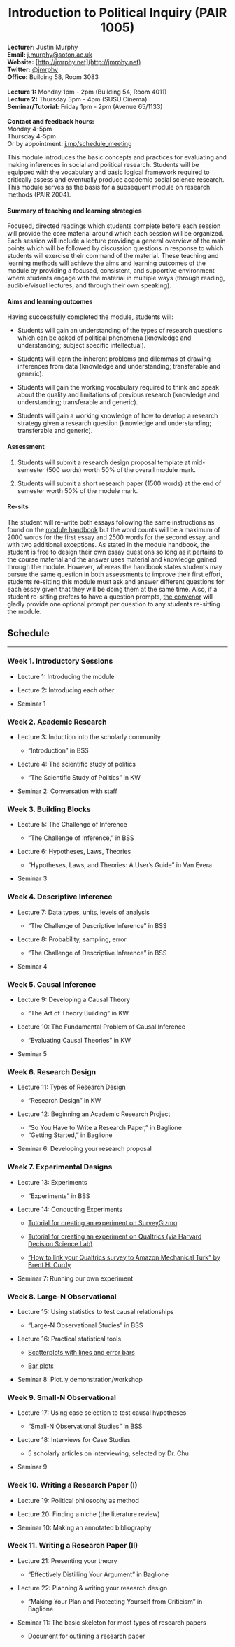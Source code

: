 <center><h1>Introduction to Political Inquiry (PAIR 1005)</h1></center>

**Lecturer:** Justin Murphy   
**Email:** j.murphy@soton.ac.uk   
**Website:** [http://jmrphy.net](http://jmrphy.net)   
**Twitter:** [@jmrphy](http://twitter.com/jmrphy)   
**Office:** Building 58, Room 3083   
<br>
**Lecture 1:** Monday 1pm - 2pm (Building 54, Room 4011)   
**Lecture 2:** Thursday 3pm - 4pm (SUSU Cinema)    
**Seminar/Tutorial:** Friday 1pm - 2pm (Avenue 65/1133)   
<br>
**Contact and feedback hours:**   
Monday 4-5pm    
Thursday 4-5pm   
Or by appointment: [j.mp/schedule_meeting](j.mp/schedule_meeting)   


This module introduces the basic concepts and practices for evaluating and making inferences in social and political research. Students will be equipped with the vocabulary and basic logical framework required to critically assess and eventually produce academic social science research. This module serves as the basis for a subsequent module on research methods (PAIR 2004).


#### Summary of teaching and learning strategies

Focused, directed readings which students complete before each session will provide the core material around which each session will be organized. Each session will include a lecture providing a general overview of the main points which will be followed by discussion questions in response to which students will exercise their command of the material. These teaching and learning methods will achieve the aims and learning outcomes of the module by providing a focused, consistent, and supportive environment where students engage with the material in multiple ways (through reading, audible/visual lectures, and through their own speaking).

#### Aims and learning outcomes

Having successfully completed the module, students will:

- Students will gain an understanding of the types of research questions which can be asked of political phenomena (knowledge and understanding; subject specific intellectual).

- Students will learn the inherent problems and dilemmas of drawing inferences from data (knowledge and understanding; transferable and generic).

- Students will gain the working vocabulary required to think and speak about the quality and limitations of previous research (knowledge and understanding; transferable and generic).

- Students will gain a working knowledge of how to develop a research strategy given a research question (knowledge and understanding; transferable and generic).


#### Assessment

1. Students will submit a research design proposal template at mid-semester (500 words) worth 50% of the overall module mark.

2. Students will submit a short research paper (1500 words) at the end of semester worth 50% of the module mark.

#### Re-sits

The student will re-write both essays following the same instructions as found on the [module handbook](http://jmrphy.net/media_politics/#assessment) but the word counts will be a maximum of 2000 words for the first essay and 2500 words for the second essay, and with two additional exceptions. As stated in the module handbook, the student is free to design their own essay questions so long as it pertains to the course material and the answer uses material and knowledge gained through the module. However, whereas the handbook states students may pursue the same question in both assessments to improve their first effort, students re-sitting this module must ask and answer different questions for each essay given that they will be doing them at the same time.  Also, if a student re-sitting prefers to have a question prompts, [the convenor](mailto:j.murphy@soton.ac.uk) will gladly provide one optional prompt per question to any students re-sitting the module.

## Schedule

------------------------------------------------------------------------

### Week 1. Introductory Sessions

- Lecture 1: Introducing the module

- Lecture 2: Introducing each other

- Seminar 1

### Week 2. Academic Research

- Lecture 3: Induction into the scholarly community

	- “Introduction” in BSS

- Lecture 4: The scientific study of politics

	- “The Scientific Study of Politics” in KW

- Seminar 2: Conversation with staff

### Week 3. Building Blocks

- Lecture 5: The Challenge of Inference

	- “The Challenge of Inference,” in BSS

- Lecture 6: Hypotheses, Laws, Theories

	- “Hypotheses, Laws, and Theories: A User’s Guide” in Van Evera

- Seminar 3

### Week 4. Descriptive Inference

- Lecture 7: Data types, units, levels of analysis

	- “The Challenge of Descriptive Inference” in BSS

- Lecture 8: Probability, sampling, error

	- “The Challenge of Descriptive Inference” in BSS

- Seminar 4

### Week 5. Causal Inference

- Lecture 9: Developing a Causal Theory
	- “The Art of Theory Building” in KW

- Lecture 10: The Fundamental Problem of Causal Inference
	- “Evaluating Causal Theories” in KW

- Seminar 5

### Week 6. Research Design

- Lecture 11: Types of Research Design
	- “Research Design” in KW

- Lecture 12: Beginning an Academic Research Project
	- “So You Have to Write a Research Paper,” in Baglione
	- “Getting Started,” in Baglione

- Seminar 6: Developing your research proposal

### Week 7. Experimental Designs

- Lecture 13: Experiments

	- “Experiments” in BSS

- Lecture 14: Conducting Experiments

	- [Tutorial for creating an experiment on SurveyGizmo](http://help.surveygizmo.com/help/article/link/branching-a-b-split-testing)

	- [Tutorial for creating an experiment on Qualtrics (via Harvard
    Decision Science Lab)](http://projects.iq.harvard.edu/files/hdslundergraduates/files/qualtrics_tutorial.pdf?m=1357530717)

	- [“How to link your Qualtrics survey to Amazon Mechanical Turk” by
    Brent H. Curdy](http://brentcurdy.net/qualtrics-tutorials/link/)

- Seminar 7: Running our own experiment

### Week 8. Large-N Observational

- Lecture 15: Using statistics to test causal relationships

	- “Large-N Observational Studies” in BSS

- Lecture 16: Practical statistical tools

	- [Scatterplots with lines and error bars](http://help.plot.ly/make-a-graph-with-error-bars/)

	- [Bar plots](http://help.plot.ly/make-a-bar-graph/)

- Seminar 8: Plot.ly demonstration/workshop  

### Week 9. Small-N Observational

- Lecture 17: Using case selection to test causal hypotheses

	- “Small-N Observational Studies” in BSS

- Lecture 18: Interviews for Case Studies

	- 5 scholarly articles on interviewing, selected by Dr. Chu

- Seminar 9

### Week 10. Writing a Research Paper (I)

- Lecture 19: Political philosophy as method

- Lecture 20: Finding a niche (the literature review)

- Seminar 10: Making an annotated bibliography

### Week 11. Writing a Research Paper (II)

- Lecture 21: Presenting your theory
	
	- “Effectively Distilling Your Argument” in Baglione

- Lecture 22: Planning & writing your research design

	- “Making Your Plan and Protecting Yourself from Criticism” in
    Baglione

- Seminar 11: The basic skeleton for most types of research papers

	- Document for outlining a research paper



